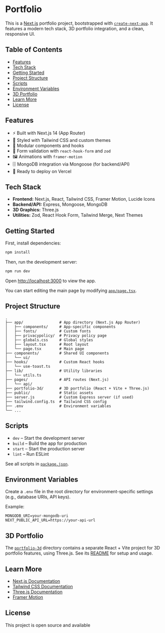 # Portfolio

This is a [Next.js](https://nextjs.org) portfolio project, bootstrapped with [`create-next-app`](https://nextjs.org/docs/app/api-reference/cli/create-next-app). It features a modern tech stack, 3D portfolio integration, and a clean, responsive UI.

## Table of Contents

- [Features](#features)
- [Tech Stack](#tech-stack)
- [Getting Started](#getting-started)
- [Project Structure](#project-structure)
- [Scripts](#scripts)
- [Environment Variables](#environment-variables)
- [3D Portfolio](#3d-portfolio)
- [Learn More](#learn-more)
- [License](#license)

## Features

- ⚡ Built with Next.js 14 (App Router)
- 🎨 Styled with Tailwind CSS and custom themes
- 🧩 Modular components and hooks
- 📝 Form validation with `react-hook-form` and `zod`
- 🖼️ Animations with `framer-motion`
- 🗄️ MongoDB integration via Mongoose (for backend/API)
- 🚀 Ready to deploy on Vercel

## Tech Stack

- **Frontend:** Next.js, React, Tailwind CSS, Framer Motion, Lucide Icons
- **Backend/API:** Express, Mongoose, MongoDB
- **3D Graphics:** Three.js
- **Utilities:** Zod, React Hook Form, Tailwind Merge, Next Themes

## Getting Started

First, install dependencies:

```sh
npm install
```

Then, run the development server:

```sh
npm run dev
```

Open [http://localhost:3000](http://localhost:3000) to view the app.

You can start editing the main page by modifying [`app/page.tsx`](app/page.tsx).

## Project Structure

```
.
├── app/                # App directory (Next.js App Router)
│   ├── components/     # App-specific components
│   ├── fonts/          # Custom fonts
│   ├── privacypolicy/  # Privacy policy page
│   ├── globals.css     # Global styles
│   ├── layout.tsx      # Root layout
│   └── page.tsx        # Main page
├── components/         # Shared UI components
│   └── ui/
├── hooks/              # Custom React hooks
│   └── use-toast.ts
├── lib/                # Utility libraries
│   └── utils.ts
├── pages/              # API routes (Next.js)
│   └── api/
├── portfolio-3d/       # 3D portfolio (React + Vite + Three.js)
├── public/             # Static assets
├── server.js           # Custom Express server (if used)
├── tailwind.config.ts  # Tailwind CSS config
├── .env                # Environment variables
└── ...
```

## Scripts

- `dev` – Start the development server
- `build` – Build the app for production
- `start` – Start the production server
- `lint` – Run ESLint

See all scripts in [`package.json`](package.json).

## Environment Variables

Create a `.env` file in the root directory for environment-specific settings (e.g., database URIs, API keys).

Example:

```
MONGODB_URI=your-mongodb-uri
NEXT_PUBLIC_API_URL=https://your-api-url
```

## 3D Portfolio

The [`portfolio-3d`](portfolio-3d/) directory contains a separate React + Vite project for 3D portfolio features, using Three.js. See its [README](portfolio-3d/README.md) for setup and usage.

## Learn More

- [Next.js Documentation](https://nextjs.org/docs)
- [Tailwind CSS Documentation](https://tailwindcss.com/docs)
- [Three.js Documentation](https://threejs.org/docs/)
- [Framer Motion](https://www.framer.com/motion/)

## License

This project is open source and available 